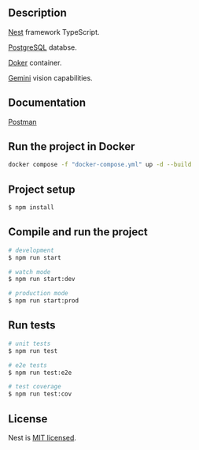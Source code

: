 ## Description

[Nest](https://github.com/nestjs/nest) framework TypeScript.

[PostgreSQL](https://www.postgresql.org/) databse.

[Doker](https://github.com/doker) container.

[Gemini](https://ai.google.dev/gemini-api/docs/vision) vision capabilities.

## Documentation

[Postman](https://www.postman.com/research-explorer-40527870/workspace/teste-de-conhecimento-para-programador-trainee/collection/25669223-6d7d20ef-37db-4235-a8dd-20617a5092ce?action=share&creator=25669223)

## Run the project in Docker

```bash	
docker compose -f "docker-compose.yml" up -d --build 
```

## Project setup

```bash
$ npm install
```

## Compile and run the project

```bash
# development
$ npm run start

# watch mode
$ npm run start:dev

# production mode
$ npm run start:prod
```

## Run tests

```bash
# unit tests
$ npm run test

# e2e tests
$ npm run test:e2e

# test coverage
$ npm run test:cov
```

## License

Nest is [MIT licensed](https://github.com/nestjs/nest/blob/master/LICENSE).
